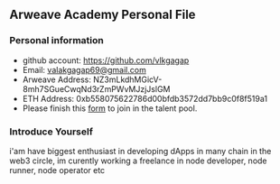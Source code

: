 ## Arweave Academy Personal File

### Personal information

- github account: https://github.com/vlkgagap
- Email: valakgagap69@gmail.com
- Arweave Address: NZ3mLkdhMGicV-8mh7SGueCwqNd3rZmPWvMJzjJslGM
- ETH Address: 0xb558075622786d00bfdb3572dd7bb9c0f8f519a1
- Please finish this [form](https://docs.google.com/forms/d/e/1FAIpQLSfWA5fIIcBgmRppm3jNz5vmf9Mai_QMVil-2pO4r7YKn_Zhtw/viewform?usp=sf_link) to join in the talent pool.

### Introduce Yourself
 i'am have biggest enthusiast in developing dApps in many chain in the web3 circle, im curently working a freelance in node developer, node runner, node operator etc
